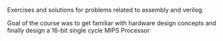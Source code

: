 Exercises and solutions for problems related to assembly and verilog.

Goal of the course was to get familiar with hardware design concepts and finally design a 16-bit single cycle MIPS Processor
